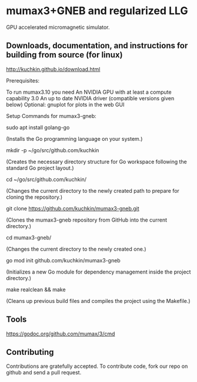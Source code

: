 mumax3+GNEB and regularized LLG
======

GPU accelerated micromagnetic simulator.


Downloads, documentation, and instructions for building from source (for linux)
---------------------------

http://kuchkin.github.io/download.html

Prerequisites:

To run mumax3.10 you need
An NVIDIA GPU with at least a compute capability 3.0
An up to date NVIDIA driver (compatible versions given below)
Optional: gnuplot for plots in the web GUI

Setup Commands for mumax3-gneb:

sudo apt install golang-go

(Installs the Go programming language on your system.)


mkdir -p ~/go/src/github.com/kuchkin

(Creates the necessary directory structure for Go workspace following the standard Go project layout.)


cd ~/go/src/github.com/kuchkin/

(Changes the current directory to the newly created path to prepare for cloning the repository.)


git clone https://github.com/kuchkin/mumax3-gneb.git

(Clones the mumax3-gneb repository from GitHub into the current directory.)


cd mumax3-gneb/

(Changes the current directory to the newly created one.)


go mod init github.com/kuchkin/mumax3-gneb

(Initializes a new Go module for dependency management inside the project directory.)


make realclean && make

(Cleans up previous build files and compiles the project using the Makefile.)



Tools
-----

https://godoc.org/github.com/mumax/3/cmd


Contributing
------------

Contributions are gratefully accepted. To contribute code, fork our repo on github and send a pull request.
